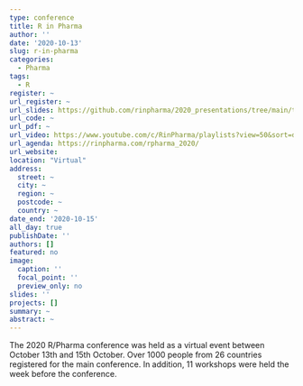 ```yaml
---
type: conference
title: R in Pharma
author: ''
date: '2020-10-13'
slug: r-in-pharma
categories:
  - Pharma
tags:
  - R
register: ~
url_register: ~
url_slides: https://github.com/rinpharma/2020_presentations/tree/main/talks_folder
url_code: ~
url_pdf: ~
url_video: https://www.youtube.com/c/RinPharma/playlists?view=50&sort=dd&shelf_id=1
url_agenda: https://rinpharma.com/rpharma_2020/
url_website: 
location: "Virtual"
address:
  street: ~
  city: ~
  region: ~
  postcode: ~
  country: ~
date_end: '2020-10-15'
all_day: true
publishDate: ''
authors: []
featured: no
image:
  caption: ''
  focal_point: ''
  preview_only: no
slides: ''
projects: []
summary: ~
abstract: ~
---
```

The 2020 R/Pharma conference was held as a virtual event between October 13th and 15th October. Over 1000 people from 26 countries registered for the main conference. In addition, 11 workshops were held the week before the conference.  
